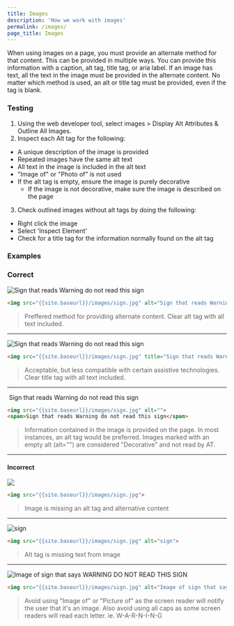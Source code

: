 ```yaml
---
title: Images
description: 'How we work with images'
permalink: /images/
page_title: Images
---
```

When using images on a page, you must provide an alternate method for that content. This can be provided in multiple ways. You can provide this information with a caption, alt tag, title tag, or aria label. If an image has text, all the text in the image must be provided in the alternate content. No matter which method is used, an alt or title tag must be provided, even if the tag is blank.

### Testing

1. Using the web developer tool, select images > Display Alt Attributes & Outline All Images.
2. Inspect each Alt tag for the following:
  * A unique description of the image is provided
  * Repeated images have the same alt text
  * All text in the image is included in the alt text
  * "Image of" or "Photo of" is not used
  * If the alt tag is empty, ensure the image is purely decorative
    * If the image is not decorative, make sure the image is described on the page
3. Check outlined images without alt tags by doing the following:
  * Right click the image
  * Select 'Inspect Element'
  * Check for a title tag for the information normally found on the alt tag

### Examples

### Correct

<img src="{{site.baseurl}}/images/sign.jpg" alt="Sign that reads Warning do not read this sign">

```html
<img src="{{site.baseurl}}/images/sign.jpg" alt="Sign that reads Warning do not read this sign">
```

> Preffered method for providing alternate content.
> Clear alt tag with all text included.

---

<img src="{{site.baseurl}}/images/sign.jpg" title="Sign that reads Warning do not read this sign">

```html
<img src="{{site.baseurl}}/images/sign.jpg" title="Sign that reads Warning do not read this sign">
```

> Acceptable, but less compatible with certain assistive technologies.
> Clear title tag with all text included.

---

<img src="{{site.baseurl}}/images/sign.jpg" alt="">
<span>Sign that reads Warning do not read this sign</span>

```html
<img src="{{site.baseurl}}/images/sign.jpg" alt="">
<span>Sign that reads Warning do not read this sign</span>
```

> Information contained in the image is provided on the page.
> In most instances, an alt tag would be preferred.
> Images marked with an empty alt (alt="") are considered "Decorative" and not read by AT.

---

#### Incorrect

<img src="{{site.baseurl}}/images/sign.jpg" >

```html
<img src="{{site.baseurl}}/images/sign.jpg">
```

> Image is missing an alt tag and alternative content

---

<img src="{{site.baseurl}}/images/sign.jpg" alt="sign">

```html
<img src="{{site.baseurl}}/images/sign.jpg" alt="sign">
```

> Alt tag is missing text from image

---

<img src="{{site.baseurl}}/images/sign.jpg" alt="Image of sign that says WARNING DO NOT READ THIS SIGN">

```html
<img src="{{site.baseurl}}/images/sign.jpg" alt="Image of sign that says WARNING DO NOT READ THIS SIGN">
```

> Avoid using "Image of" or "Picture of" as the screen reader will notify the user that it's an image. Also avoid using all caps as some screen readers will read each letter. ie. W-A-R-N-I-N-G
